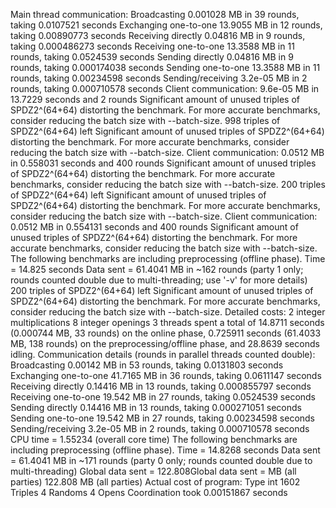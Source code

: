 Main thread communication:
Broadcasting 0.001028 MB in 39 rounds, taking 0.0107521 seconds
Exchanging one-to-one 13.9055 MB in 12 rounds, taking 0.00890773 seconds
Receiving directly 0.04816 MB in 9 rounds, taking 0.000486273 seconds
Receiving one-to-one 13.3588 MB in 11 rounds, taking 0.0524539 seconds
Sending directly 0.04816 MB in 9 rounds, taking 0.000174038 seconds
Sending one-to-one 13.3588 MB in 11 rounds, taking 0.00234598 seconds
Sending/receiving 3.2e-05 MB in 2 rounds, taking 0.000710578 seconds
Client communication: 9.6e-05 MB in 13.7229 seconds and 2 rounds 
Significant amount of unused triples of SPDZ2^(64+64) distorting the benchmark. For more accurate benchmarks, consider reducing the batch size with --batch-size.
        998 triples of SPDZ2^(64+64) left
Significant amount of unused triples of SPDZ2^(64+64) distorting the benchmark. For more accurate benchmarks, consider reducing the batch size with --batch-size.
Client communication: 0.0512 MB in 0.558031 seconds and 400 rounds 
Significant amount of unused triples of SPDZ2^(64+64) distorting the benchmark. For more accurate benchmarks, consider reducing the batch size with --batch-size.
        200 triples of SPDZ2^(64+64) left
Significant amount of unused triples of SPDZ2^(64+64) distorting the benchmark. For more accurate benchmarks, consider reducing the batch size with --batch-size.
Client communication: 0.0512 MB in 0.554131 seconds and 400 rounds 
Significant amount of unused triples of SPDZ2^(64+64) distorting the benchmark. For more accurate benchmarks, consider reducing the batch size with --batch-size.
The following benchmarks are including preprocessing (offline phase).
Time = 14.825 seconds 
Data sent = 61.4041 MB in ~162 rounds (party 1 only; rounds counted double due to multi-threading; use '-v' for more details)
        200 triples of SPDZ2^(64+64) left
Significant amount of unused triples of SPDZ2^(64+64) distorting the benchmark. For more accurate benchmarks, consider reducing the batch size with --batch-size.
Detailed costs:
             2 integer multiplications
             8 integer openings
3 threads spent a total of 14.8711 seconds (0.000744 MB, 33 rounds) on the online phase, 0.725911 seconds (61.4033 MB, 138 rounds) on the preprocessing/offline phase, and 28.8639 seconds idling.
Communication details (rounds in parallel threads counted double):
Broadcasting 0.00142 MB in 53 rounds, taking 0.0131803 seconds
Exchanging one-to-one 41.7165 MB in 36 rounds, taking 0.0611147 seconds
Receiving directly 0.14416 MB in 13 rounds, taking 0.000855797 seconds
Receiving one-to-one 19.542 MB in 27 rounds, taking 0.0524539 seconds
Sending directly 0.14416 MB in 13 rounds, taking 0.000271051 seconds
Sending one-to-one 19.542 MB in 27 rounds, taking 0.00234598 seconds
Sending/receiving 3.2e-05 MB in 2 rounds, taking 0.000710578 seconds
CPU time = 1.55234 (overall core time)
The following benchmarks are including preprocessing (offline phase).
Time = 14.8268 seconds 
Data sent = 61.4041 MB in ~171 rounds (party 0 only; rounds counted double due to multi-threading)
Global data sent = 122.808Global data sent =  MB (all parties)
122.808 MB (all parties)
Actual cost of program:
  Type int
          1602        Triples
             4        Randoms
             4          Opens
Coordination took 0.00151867 seconds